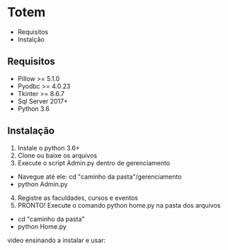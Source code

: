  # Totem
- Requisitos
- Instalção 


## Requisitos

- Pillow >= 5.1.0
- Pyodbc >= 4.0.23
- Tkinter >= 8.6.7
- Sql Server 2017+
- Python 3.6

## Instalação
1. Instale o python 3.6+
2. Clone ou baixe os arquivos
3. Execute o script Admin.py dentro de gerenciamento
 - Navegue até ele: cd "caminho da pasta"/gerenciamento
 - python Admin.py
4. Registre as faculdades, cursos e eventos
5. PRONTO! Execute o comando python home.py na pasta dos arquivos
 - cd "caminho da pasta"
 - python Home.py

video ensinando a instalar e usar:


